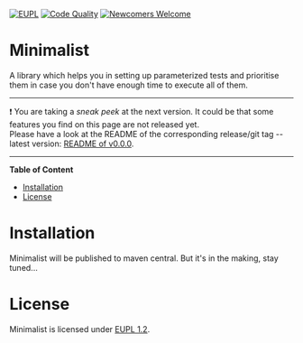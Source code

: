 <!-- for main -->

[![EUPL](https://img.shields.io/badge/%E2%9A%96-EUPL%201.2-%230b45a6)](https://joinup.ec.europa.eu/collection/eupl/eupl-text-11-12 "License")
[![Code Quality](https://github.com/tegonal/minimalist/workflows/Code%20Quality/badge.svg?event=push&branch=main)](https://github.com/tegonal/minimalist/actions/workflows/code-quality.yml?query=branch%3Amain)
[![Newcomers Welcome](https://img.shields.io/badge/%F0%9F%91%8B-Newcomers%20Welcome-blueviolet)](https://github.com/tegonal/minimalist/issues?q=is%3Aissue+is%3Aopen+label%3A%22good+first+issue%22 "Ask in discussions for help")

<!-- for main end -->
<!-- for release -->
<!--
[![Download](https://img.shields.io/badge/Download-v0.0.0-%23007ec6)](https://github.com/tegonal/minimalist/releases/tag/v0.0.0)
[![Apache 2.0](https://img.shields.io/badge/%E2%9A%96-Apache%202.0-%230b45a6)](http://opensource.org/licenses/Apache2.0 "License")
[![Newcomers Welcome](https://img.shields.io/badge/%F0%9F%91%8B-Newcomers%20Welcome-blueviolet)](https://github.com/tegonal/minimalist/issues?q=is%3Aissue+is%3Aopen+label%3A%22good+first+issue%22 "Ask in discussions for help")
-->
<!-- for release end -->

# Minimalist

A library which helps you in setting up parameterized tests and prioritise them in case you don't have enough time 
to execute all of them.


---
❗ You are taking a *sneak peek* at the next version. It could be that some features you find on this page are not released yet.  
Please have a look at the README of the corresponding release/git tag -- latest version: [README of v0.0.0](https://github.com/tegonal/minimalist/tree/v0.0.0/README.md).

---

**Table of Content**
- [Installation](#installation)
- [License](#license)



# Installation

Minimalist will be published to maven central.
But it's in the making, stay tuned...

# License

Minimalist is licensed under  [EUPL 1.2](https://joinup.ec.europa.eu/collection/eupl/eupl-text-11-12).
